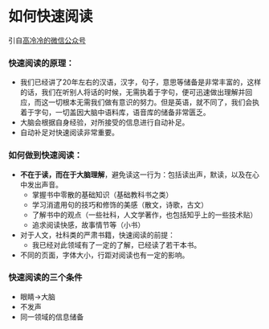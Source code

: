 # 如何快速阅读

引自[高冷冷的微信公众号](https://mp.weixin.qq.com/s/8L2xTcbNzjSxy9aEHUxwLQ)

### 快速阅读的原理：

- 我们已经讲了20年左右的汉语，汉字，句子，意思等储备是非常丰富的，这样的话，我们在听别人将话的时候，无需执着于字句，便可迅速做出理解并回应，而这一切根本无需我们做有意识的努力。但是英语，就不同了，我们会执着于字句，一切盖因大脑中语料库，语音库的储备非常匮乏。
- 大脑会根据自身经验，对所接受的信息进行自动补足。
- 自动补足对快速阅读非常重要。



### 如何做到快速阅读：

- **不在于读，而在于大脑理解**，避免读这一行为：包括读出声，默读，以及在心中发出声音。
  - 掌握书中零散的基础知识（基础教科书之类）
  - 学习消遣用句的技巧和修饰的美感（散文，诗歌，古文）
  - 了解书中的观点（一些社科，人文学著作，也包括知乎上的一些技术贴）
  - 追求阅读快感，故事情节等（小书）
- 对于人文，社科类的严肃书籍，快速阅读的前提：
  - 我已经对此领域有了一定的了解，已经读了若干本书。
- 不同的页面，字体大小，行距对阅读也有一定的影响。



### 快速阅读的三个条件

- 眼睛->大脑
- 不发声
- 同一领域的信息储备



### 